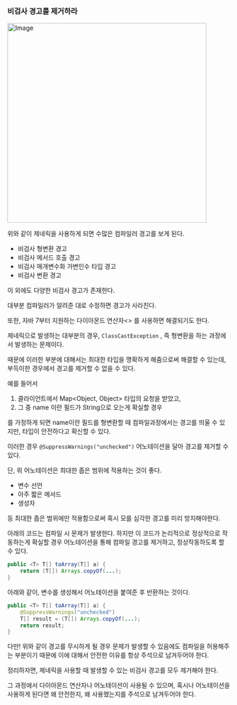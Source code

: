 ### 비검사 경고를 제거하라

<img width="450" alt="Image" src="https://github.com/user-attachments/assets/6e489099-40f1-4991-952d-1570fc5ef277" />

위와 같이 제네릭을 사용하게 되면 수많은 컴파일러 경고를 보게 된다.

- 비검사 형변환 경고
- 비검사 메서드 호출 경고
- 비검사 매개변수화 가변인수 타입 경고
- 비검사 변환 경고

이 외에도 다양한 비검사 경고가 존재한다.

대부분 컴파일러가 알려준 대로 수정하면 경고가 사라진다.

또한, 자바 7부터 지원하는 다이아몬드 연산자<> 를 사용하면 해결되기도 한다.

제네릭으로 발생하는 대부분의 경우, `ClassCastException` , 즉 형변환을 하는 과정에서 발생하는 문제이다.

때문에 이러한 부분에 대해서는 최대한 타입을 명확하게 해줌으로써 해결할 수 있는데, 부득이한 경우에서 경고를 제거할 수 없을 수 있다.

예를 들어서

1. 클라이언트에서 Map<Object, Object> 타입의 요청을 받았고,
2. 그 중 name 이란 필드가 String으로 오는게 확실할 경우

를 가정하게 되면 name이란 필드를 형변환할 때 컴파일과정에서는 경고를 띄울 수 있지만, 타입이 안전하다고 확신할 수 있다.

이러한 경우 `@SuppressWarnings("unchecked")` 어노테이션을 달아 경고를 제거할 수 있다.

단, 위 어노테이션은 최대한 좁은 범위에 적용하는 것이 좋다.

- 변수 선언
- 아주 짧은 메서드
- 생성자

등 최대한 좁은 범위에만 적용함으로써 혹시 모를 심각한 경고를 미리 방지해야한다.

아래의 코드는 컴파일 시 문제가 발생한다. 하지만 이 코드가 논리적으로 정상적으로 작동하는게 확실할 경우 어노테이션을 통해 컴파일 경고를 제거하고, 정상작동하도록 할 수 있다.

```java
public <T> T[] toArray(T[] a) {
    return (T[]) Arrays.copyOf(...);
}
```

아래와 같이, 변수를 생성해서 어노테이션을 붙여준 후 반환하는 것이다.

```java
public <T> T[] toArray(T[] a) {
    @SuppressWarnings("unchecked")
    T[] result = (T[]) Arrays.copyOf(...);
    return result;
}
```

다만! 위와 같이 경고를 무시하게 될 경우 문제가 발생할 수 있음에도 컴파일을 허용해주는 부분이기 때문에 이에 대해서 안전한 이유를 항상 주석으로 남겨두어야 한다.

정리하자면, 제네릭을 사용할 때 발생할 수 있는 비검사 경고를 모두 제거해야 한다.

그 과정에서 다이아몬드 연산자나 어노테이션이 사용될 수 있으며, 혹시나 어노테이션을 사용하게 된다면 왜 안전한지, 왜 사용했는지를 주석으로 남겨두어야 한다.
